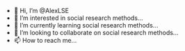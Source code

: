 - 👋 Hi, I’m @AlexLSE
- 👀 I’m interested in social research methods...
- 🌱 I’m currently learning social research methods...
- 💞️ I’m looking to collaborate on social research methods...
- 📫 How to reach me...

<!---
AlexLSE/AlexLSE is a ✨ special ✨ repository because its `README.md` (this file) appears on your GitHub profile.
You can click the Preview link to take a look at your changes.
--->
